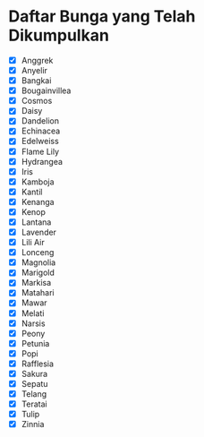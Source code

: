 # Daftar Bunga yang Telah Dikumpulkan

- [x] Anggrek
- [x] Anyelir
- [x] Bangkai
- [x] Bougainvillea
- [x] Cosmos
- [x] Daisy
- [x] Dandelion
- [x] Echinacea
- [x] Edelweiss
- [x] Flame Lily
- [x] Hydrangea
- [x] Iris
- [x] Kamboja
- [x] Kantil
- [x] Kenanga
- [x] Kenop
- [x] Lantana
- [x] Lavender
- [x] Lili Air
- [x] Lonceng
- [x] Magnolia
- [x] Marigold
- [x] Markisa
- [x] Matahari
- [x] Mawar
- [x] Melati
- [x] Narsis
- [x] Peony
- [x] Petunia
- [x] Popi
- [x] Rafflesia
- [x] Sakura
- [x] Sepatu
- [x] Telang
- [x] Teratai
- [x] Tulip
- [x] Zinnia